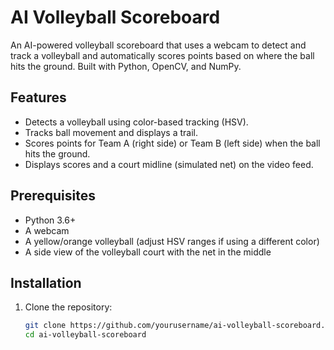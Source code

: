 # AI Volleyball Scoreboard

An AI-powered volleyball scoreboard that uses a webcam to detect and track a volleyball and automatically scores points based on where the ball hits the ground. Built with Python, OpenCV, and NumPy.

## Features
- Detects a volleyball using color-based tracking (HSV).
- Tracks ball movement and displays a trail.
- Scores points for Team A (right side) or Team B (left side) when the ball hits the ground.
- Displays scores and a court midline (simulated net) on the video feed.

## Prerequisites
- Python 3.6+
- A webcam
- A yellow/orange volleyball (adjust HSV ranges if using a different color)
- A side view of the volleyball court with the net in the middle

## Installation
1. Clone the repository:
   ```bash
   git clone https://github.com/yourusername/ai-volleyball-scoreboard.git
   cd ai-volleyball-scoreboard
